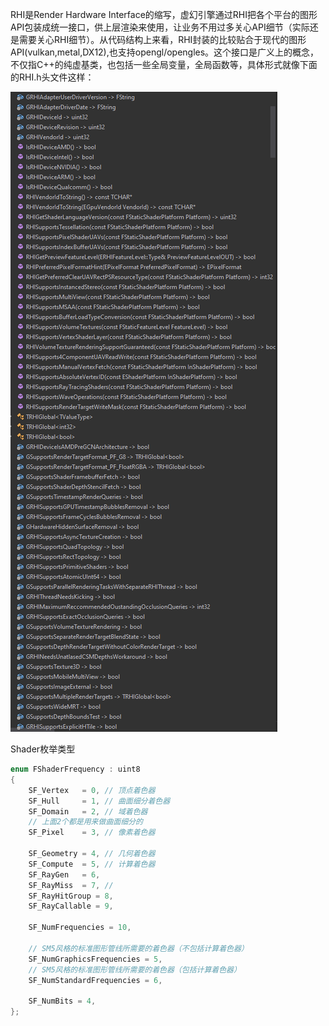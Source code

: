 RHI是Render Hardware Interface的缩写，虚幻引擎通过RHI把各个平台的图形API包装成统一接口，供上层渲染来使用，让业务不用过多关心API细节（实际还是需要关心RHI细节）。从代码结构上来看，RHI封装的比较贴合于现代的图形API(vulkan,metal,DX12),也支持opengl/opengles。这个接口是广义上的概念，不仅指C++的纯虚基类，也包括一些全局变量，全局函数等，具体形式就像下面的RHI.h头文件这样：

![RHI.h](1.png)

Shader枚举类型
```C++
enum FShaderFrequency : uint8
{
    SF_Vertex   = 0, // 顶点着色器
    SF_Hull     = 1, // 曲面细分着色器
    SF_Domain   = 2, // 域着色器
    // 上面2个都是用来做曲面细分的
    SF_Pixel    = 3, // 像素着色器
    
    SF_Geometry = 4, // 几何着色器
    SF_Compute  = 5, // 计算着色器
    SF_RayGen   = 6,
    SF_RayMiss  = 7, // 
    SF_RayHitGroup = 8,
    SF_RayCallable = 9,

    SF_NumFrequencies = 10,

    // SM5风格的标准图形管线所需要的着色器（不包括计算着色器）
    SF_NumGraphicsFrequencies = 5,
    // SM5风格的标准图形管线所需要的着色器（包括计算着色器）
    SF_NumStandardFrequencies = 6,

    SF_NumBits = 4,
};
```